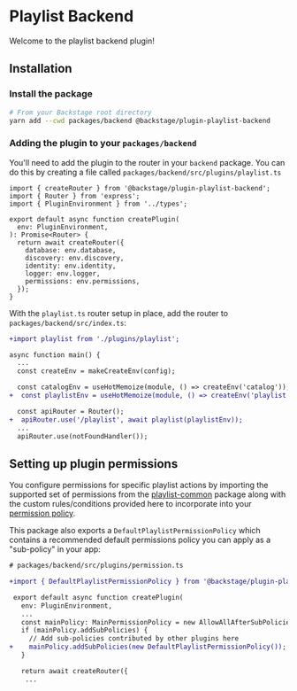 # Playlist Backend

Welcome to the playlist backend plugin!

## Installation

### Install the package

```bash
# From your Backstage root directory
yarn add --cwd packages/backend @backstage/plugin-playlist-backend
```

### Adding the plugin to your `packages/backend`

You'll need to add the plugin to the router in your `backend` package. You can do this by creating a file called `packages/backend/src/plugins/playlist.ts`

```tsx
import { createRouter } from '@backstage/plugin-playlist-backend';
import { Router } from 'express';
import { PluginEnvironment } from '../types';

export default async function createPlugin(
  env: PluginEnvironment,
): Promise<Router> {
  return await createRouter({
    database: env.database,
    discovery: env.discovery,
    identity: env.identity,
    logger: env.logger,
    permissions: env.permissions,
  });
}
```

With the `playlist.ts` router setup in place, add the router to `packages/backend/src/index.ts`:

```diff
+import playlist from './plugins/playlist';

async function main() {
  ...
  const createEnv = makeCreateEnv(config);

  const catalogEnv = useHotMemoize(module, () => createEnv('catalog'));
+  const playlistEnv = useHotMemoize(module, () => createEnv('playlist'));

  const apiRouter = Router();
+  apiRouter.use('/playlist', await playlist(playlistEnv));
  ...
  apiRouter.use(notFoundHandler());

```

## Setting up plugin permissions

You configure permissions for specific playlist actions by importing the supported set of permissions from the [playlist-common](../playlist-common/README.md) package along with the custom rules/conditions provided here to incorporate into your [permission policy](https://backstage.io/docs/permissions/writing-a-policy).

This package also exports a `DefaultPlaylistPermissionPolicy` which contains a recommended default permissions policy you can apply as a "sub-policy" in your app:

```diff
# packages/backend/src/plugins/permission.ts

+import { DefaultPlaylistPermissionPolicy } from '@backstage/plugin-playlist-backend';

 export default async function createPlugin(
   env: PluginEnvironment,
   ...
   const mainPolicy: MainPermissionPolicy = new AllowAllAfterSubPolicies();
   if (mainPolicy.addSubPolicies) {
     // Add sub-policies contributed by other plugins here
+    mainPolicy.addSubPolicies(new DefaultPlaylistPermissionPolicy());
   }

   return await createRouter({
    ...
```
